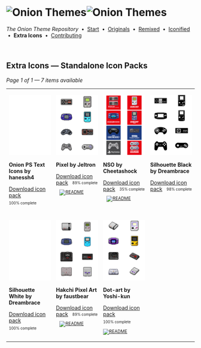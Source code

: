 <!--




















=================================================================================
---------------------------------------------------------------------------------

██████╗  ██████╗     ███╗   ██╗ ██████╗ ████████╗    ███████╗██████╗ ██╗████████╗
██╔══██╗██╔═══██╗    ████╗  ██║██╔═══██╗╚══██╔══╝    ██╔════╝██╔══██╗██║╚══██╔══╝
██║  ██║██║   ██║    ██╔██╗ ██║██║   ██║   ██║       █████╗  ██║  ██║██║   ██║   
██║  ██║██║   ██║    ██║╚██╗██║██║   ██║   ██║       ██╔══╝  ██║  ██║██║   ██║   
██████╔╝╚██████╔╝    ██║ ╚████║╚██████╔╝   ██║       ███████╗██████╔╝██║   ██║   
╚═════╝  ╚═════╝     ╚═╝  ╚═══╝ ╚═════╝    ╚═╝       ╚══════╝╚═════╝ ╚═╝   ╚═╝   

---------------------------------------------------------------------------------
=================================================================================

                  Note: This file was automatically generated.

            Run `python .github/generate.py` to regenerate the pages.




















-->
<p>&nbsp;</p>

# <img alt="Onion Themes" src="https://user-images.githubusercontent.com/44569252/179506709-0db2a8f5-3074-477c-81c4-719f281ddccc.png#gh-dark-mode-only" width="464px"><img alt="Onion Themes" src="https://user-images.githubusercontent.com/44569252/179506712-d5a1a916-7270-4902-aa55-5d93f7ee0f6e.png#gh-light-mode-only" width="464px">

*The Onion Theme Repository* &nbsp;•&nbsp; [Start](../../README.md) &nbsp;• &nbsp;[Originals](../custom/index.md) &nbsp;• &nbsp;[Remixed](../remixed/index.md) &nbsp;• &nbsp;[Iconified](../icons_themes/index.md) &nbsp;• &nbsp;**Extra&nbsp;Icons** &nbsp;• &nbsp;[Contributing](../../CONTRIBUTING.md)

<p>&nbsp;</p>


## Extra Icons — Standalone Icon Packs

*Page 1 of 1 — 7 items available*
<table align=center><tr>


<td valign="top" width="25.00%">

[![Onion PS Text Icons by hanessh4](../../icons/Onion%20PS%20Text%20Icons%20by%20hanessh4/preview.png)](https://onionui.github.io/iconpack_preview.html#Onion%20PS%20Text%20Icons%20by%20hanessh4 "Click to see the full icon pack preview page")

**Onion PS Text Icons by hanessh4**

[Download icon pack](https://raw.githubusercontent.com/OnionUI/Themes/main/release/icons/Onion%20PS%20Text%20Icons%20by%20hanessh4.zip "Onion PS Text Icons by hanessh4") <sub><sup>&nbsp;&nbsp; 100%&nbsp;complete</sup> &nbsp;&nbsp; </sub>

</td>


<td valign="top" width="25.00%">

[![Pixel by Jeltron](../../icons/Pixel%20by%20Jeltron/preview.png)](https://onionui.github.io/iconpack_preview.html#Pixel%20by%20Jeltron "Click to see the full icon pack preview page")

**Pixel by Jeltron**

[Download icon pack](https://raw.githubusercontent.com/OnionUI/Themes/main/release/icons/Pixel%20by%20Jeltron.zip "Pixel by Jeltron") <sub><sup>&nbsp;&nbsp; 89%&nbsp;complete</sup> &nbsp;&nbsp; <a href="/icons/Pixel%20by%20Jeltron/readme.md"><img src="https://user-images.githubusercontent.com/44569252/215358455-b6a1348b-8161-40d6-9cc1-cc31720377c4.png" height="16" title="README"></a> &nbsp;&nbsp; </sub>

</td>


<td valign="top" width="25.00%">

[![NSO by Cheetashock](../../icons/NSO%20by%20Cheetashock/preview.png)](https://onionui.github.io/iconpack_preview.html#NSO%20by%20Cheetashock "Click to see the full icon pack preview page")

**NSO by Cheetashock**

[Download icon pack](https://raw.githubusercontent.com/OnionUI/Themes/main/release/icons/NSO%20by%20Cheetashock.zip "NSO by Cheetashock") <sub><sup>&nbsp;&nbsp; 35%&nbsp;complete</sup> &nbsp;&nbsp; <a href="/icons/NSO%20by%20Cheetashock/readme.txt"><img src="https://user-images.githubusercontent.com/44569252/215358455-b6a1348b-8161-40d6-9cc1-cc31720377c4.png" height="16" title="README"></a> &nbsp;&nbsp; </sub>

</td>


<td valign="top" width="25.00%">

[![Silhouette Black by Dreambrace](../../icons/Silhouette%20Black%20by%20Dreambrace/preview.png)](https://onionui.github.io/iconpack_preview.html#Silhouette%20Black%20by%20Dreambrace "Click to see the full icon pack preview page")

**Silhouette Black by Dreambrace**

[Download icon pack](https://raw.githubusercontent.com/OnionUI/Themes/main/release/icons/Silhouette%20Black%20by%20Dreambrace.zip "Silhouette Black by Dreambrace") <sub><sup>&nbsp;&nbsp; 98%&nbsp;complete</sup> &nbsp;&nbsp; </sub>

</td>

</tr><tr>

<td valign="top" width="25.00%">

[![Silhouette White by Dreambrace](../../icons/Silhouette%20White%20by%20Dreambrace/preview.png)](https://onionui.github.io/iconpack_preview.html#Silhouette%20White%20by%20Dreambrace "Click to see the full icon pack preview page")

**Silhouette White by Dreambrace**

[Download icon pack](https://raw.githubusercontent.com/OnionUI/Themes/main/release/icons/Silhouette%20White%20by%20Dreambrace.zip "Silhouette White by Dreambrace") <sub><sup>&nbsp;&nbsp; 100%&nbsp;complete</sup> &nbsp;&nbsp; </sub>

</td>


<td valign="top" width="25.00%">

[![Hakchi Pixel Art by faustbear](../../icons/Hakchi%20Pixel%20Art%20by%20faustbear/preview.png)](https://onionui.github.io/iconpack_preview.html#Hakchi%20Pixel%20Art%20by%20faustbear "Click to see the full icon pack preview page")

**Hakchi Pixel Art by faustbear**

[Download icon pack](https://raw.githubusercontent.com/OnionUI/Themes/main/release/icons/Hakchi%20Pixel%20Art%20by%20faustbear.zip "Hakchi Pixel Art by faustbear") <sub><sup>&nbsp;&nbsp; 89%&nbsp;complete</sup> &nbsp;&nbsp; <a href="/icons/Hakchi%20Pixel%20Art%20by%20faustbear/readme.md"><img src="https://user-images.githubusercontent.com/44569252/215358455-b6a1348b-8161-40d6-9cc1-cc31720377c4.png" height="16" title="README"></a> &nbsp;&nbsp; </sub>

</td>


<td valign="top" width="25.00%">

[![Dot-art by Yoshi-kun](../../icons/Dot-art%20by%20Yoshi-kun/preview.png)](https://onionui.github.io/iconpack_preview.html#Dot-art%20by%20Yoshi-kun "Click to see the full icon pack preview page")

**Dot-art by Yoshi-kun**

[Download icon pack](https://raw.githubusercontent.com/OnionUI/Themes/main/release/icons/Dot-art%20by%20Yoshi-kun.zip "Dot-art by Yoshi-kun") <sub><sup>&nbsp;&nbsp; 100%&nbsp;complete</sup> &nbsp;&nbsp; <a href="/icons/Dot-art%20by%20Yoshi-kun/readme.md"><img src="https://user-images.githubusercontent.com/44569252/215358455-b6a1348b-8161-40d6-9cc1-cc31720377c4.png" height="16" title="README"></a> &nbsp;&nbsp; </sub>

</td>

</tr></table>



